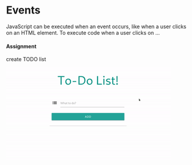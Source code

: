 # Events

JavaScript can be executed when an event occurs, like when a user clicks on an HTML element. To execute code when a user clicks on ...

#### Assignment

create TODO list

![To-Do-List](To-Do-List.gif)